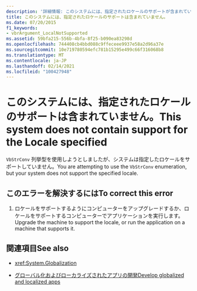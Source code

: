 ```yaml
---
description: '詳細情報: このシステムには、指定されたロケールのサポートが含まれていません'
title: このシステムには、指定されたロケールのサポートは含まれていません。
ms.date: 07/20/2015
f1_keywords:
- vbrArgument_LocalNotSupported
ms.assetid: 59bfa215-556b-4bfa-8f25-b090ea83298d
ms.openlocfilehash: 744408cb4bbd088c9ffeceee9937e58a2d96a37e
ms.sourcegitcommit: 10e719780594efc781b15295e499c66f316068b8
ms.translationtype: MT
ms.contentlocale: ja-JP
ms.lasthandoff: 02/14/2021
ms.locfileid: "100427948"
---
```

# <a name="this-system-does-not-contain-support-for-the-locale-specified"></a><span data-ttu-id="1d52a-103">このシステムには、指定されたロケールのサポートは含まれていません。</span><span class="sxs-lookup"><span data-stu-id="1d52a-103">This system does not contain support for the Locale specified</span></span>

<span data-ttu-id="1d52a-104">`VbStrConv` 列挙型を使用しようとしましたが、システムは指定したロケールをサポートしていません。</span><span class="sxs-lookup"><span data-stu-id="1d52a-104">You are attempting to use the `VbStrConv` enumeration, but your system does not support the specified locale.</span></span>  
  
## <a name="to-correct-this-error"></a><span data-ttu-id="1d52a-105">このエラーを解決するには</span><span class="sxs-lookup"><span data-stu-id="1d52a-105">To correct this error</span></span>  
  
1. <span data-ttu-id="1d52a-106">ロケールをサポートするようにコンピューターをアップグレードするか、ロケールをサポートするコンピューターでアプリケーションを実行します。</span><span class="sxs-lookup"><span data-stu-id="1d52a-106">Upgrade the machine to support the locale, or run the application on a machine that supports it.</span></span>  
  
## <a name="see-also"></a><span data-ttu-id="1d52a-107">関連項目</span><span class="sxs-lookup"><span data-stu-id="1d52a-107">See also</span></span>

- <xref:System.Globalization>

- [<span data-ttu-id="1d52a-108">グローバル化およびローカライズされたアプリの開発</span><span class="sxs-lookup"><span data-stu-id="1d52a-108">Develop globalized and localized apps</span></span>](/visualstudio/ide/globalizing-and-localizing-applications)
